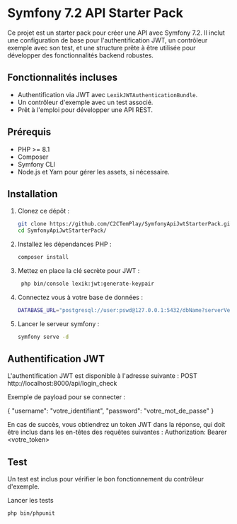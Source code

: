 # Symfony 7.2 API Starter Pack

Ce projet est un starter pack pour créer une API avec Symfony 7.2. Il inclut une configuration de base pour l'authentification JWT, un contrôleur exemple avec son test, et une structure prête à être utilisée pour développer des fonctionnalités backend robustes.

## Fonctionnalités incluses
- Authentification via JWT avec `LexikJWTAuthenticationBundle`.
- Un contrôleur d'exemple avec un test associé.
- Prêt à l'emploi pour développer une API REST.

## Prérequis
- PHP >= 8.1
- Composer
- Symfony CLI
- Node.js et Yarn pour gérer les assets, si nécessaire.

## Installation
1. Clonez ce dépôt :
   ```bash
   git clone https://github.com/C2CTemPlay/SymfonyApiJwtStarterPack.git
   cd SymfonyApiJwtStarterPack/

2. Installez les dépendances PHP :
    ```bash
    composer install

3. Mettez en place la clé secrète pour JWT :

   ```bash
    php bin/console lexik:jwt:generate-keypair

4. Connectez vous à votre base de données :

      ```bash
      DATABASE_URL="postgresql://user:pswd@127.0.0.1:5432/dbName?serverVersion=16&charset=utf8"

5. Lancer le serveur symfony :

      ```bash
      symfony serve -d

## Authentification JWT

L'authentification JWT est disponible à l'adresse suivante :
POST http://localhost:8000/api/login_check

Exemple de payload pour se connecter :

{
  "username": "votre_identifiant",
  "password": "votre_mot_de_passe"
}

En cas de succès, vous obtiendrez un token JWT dans la réponse, qui doit être inclus dans les en-têtes des requêtes suivantes :
Authorization: Bearer <votre_token>

## Test

Un test est inclus pour vérifier le bon fonctionnement du contrôleur d'exemple.

Lancer les tests
```bash
php bin/phpunit
